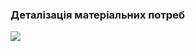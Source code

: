 ### Деталізація матеріальних потреб

![](https://github.com/oleksandrblazhko/ai202-barkar/blob/oleksandrblazhko/ai202-barkar_with_laboratory_work_1/1-SoftwareRequirements/1.1-DeterminingConsumerNeeds/1.1.2-MaterialNeedsDetails/Mind%20Map.jpg)
